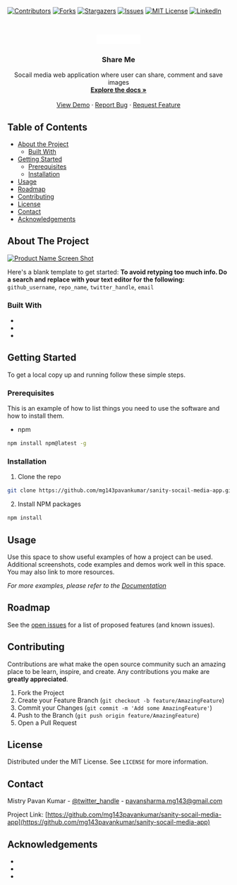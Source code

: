 <!--
*** Thanks for checking out this README Template. If you have a suggestion that would
*** make this better, please fork the repo and create a pull request or simply open
*** an issue with the tag "enhancement".
*** Thanks again! Now go create something AMAZING! :D
***
***
***
*** To avoid retyping too much info. Do a search and replace for the following:
*** github_username, repo_name, twitter_handle, email
-->





<!-- PROJECT SHIELDS -->
<!--
*** I'm using markdown "reference style" links for readability.
*** Reference links are enclosed in brackets [ ] instead of parentheses ( ).
*** See the bottom of this document for the declaration of the reference variables
*** for contributors-url, forks-url, etc. This is an optional, concise syntax you may use.
*** https://www.markdownguide.org/basic-syntax/#reference-style-links
-->
[![Contributors][contributors-shield]][contributors-url]
[![Forks][forks-shield]][forks-url]
[![Stargazers][stars-shield]][stars-url]
[![Issues][issues-shield]][issues-url]
[![MIT License][license-shield]][license-url]
[![LinkedIn][linkedin-shield]][linkedin-url]



<!-- PROJECT LOGO -->
<br />
<p align="center">
  <a href="https://github.com/mg143pavankumar/sanity-socail-media-app">
    <img src="./frontend/src/assets/logowhite.png" alt="Logo" width="20%" height="20%">
  </a>

  <h3 align="center">Share Me</h3>

  <p align="center">
    Socail media web application where user can share, comment and save images
    <br />
    <a href="https://github.com/mg143pavankumar/sanity-socail-media-app
"><strong>Explore the docs »</strong></a>
    <br />
    <br />
    <a href="https://github.com/mg143pavankumar/sanity-socail-media-app
">View Demo</a>
    ·
    <a href="https://github.com/mg143pavankumar/sanity-socail-media-app
/issues">Report Bug</a>
    ·
    <a href="https://github.com/mg143pavankumar/sanity-socail-media-app
/issues">Request Feature</a>
  </p>
</p>



<!-- TABLE OF CONTENTS -->
## Table of Contents

* [About the Project](#about-the-project)
  * [Built With](#built-with)
* [Getting Started](#getting-started)
  * [Prerequisites](#prerequisites)
  * [Installation](#installation)
* [Usage](#usage)
* [Roadmap](#roadmap)
* [Contributing](#contributing)
* [License](#license)
* [Contact](#contact)
* [Acknowledgements](#acknowledgements)



<!-- ABOUT THE PROJECT -->
## About The Project

[![Product Name Screen Shot][product-screenshot]](https://example.com)

Here's a blank template to get started:
**To avoid retyping too much info. Do a search and replace with your text editor for the following:**
`github_username`, `repo_name`, `twitter_handle`, `email`


### Built With

* []()
* []()
* []()



<!-- GETTING STARTED -->
## Getting Started

To get a local copy up and running follow these simple steps.

### Prerequisites

This is an example of how to list things you need to use the software and how to install them.
* npm
```sh
npm install npm@latest -g
```

### Installation

1. Clone the repo
```sh
git clone https://github.com/mg143pavankumar/sanity-socail-media-app.git
```
2. Install NPM packages
```sh
npm install
```



<!-- USAGE EXAMPLES -->
## Usage

Use this space to show useful examples of how a project can be used. Additional screenshots, code examples and demos work well in this space. You may also link to more resources.

_For more examples, please refer to the [Documentation](https://example.com)_



<!-- ROADMAP -->
## Roadmap

See the [open issues](https://github.com/mg143pavankumar/sanity-socail-media-app/issues) for a list of proposed features (and known issues).



<!-- CONTRIBUTING -->
## Contributing

Contributions are what make the open source community such an amazing place to be learn, inspire, and create. Any contributions you make are **greatly appreciated**.

1. Fork the Project
2. Create your Feature Branch (`git checkout -b feature/AmazingFeature`)
3. Commit your Changes (`git commit -m 'Add some AmazingFeature'`)
4. Push to the Branch (`git push origin feature/AmazingFeature`)
5. Open a Pull Request



<!-- LICENSE -->
## License

Distributed under the MIT License. See `LICENSE` for more information.



<!-- CONTACT -->
## Contact

Mistry Pavan Kumar  - [@twitter_handle](https://twitter.com/twitter_handle) - pavansharma.mg143@gmail.com

Project Link: [https://github.com/mg143pavankumar/sanity-socail-media-app](https://github.com/mg143pavankumar/sanity-socail-media-app)



<!-- ACKNOWLEDGEMENTS -->
## Acknowledgements

* []()
* []()
* []()





<!-- MARKDOWN LINKS & IMAGES -->
<!-- https://www.markdownguide.org/basic-syntax/#reference-style-links -->
[contributors-shield]: https://img.shields.io/github/contributors/mg143pavankumar/repo.svg?style=flat-square
[contributors-url]: https://github.com/mg143pavankumar/repo/graphs/contributors
[forks-shield]: https://img.shields.io/github/forks/mg143pavankumar/repo.svg?style=flat-square
[forks-url]: https://github.com/mg143pavankumar/repo/network/members
[stars-shield]: https://img.shields.io/github/stars/mg143pavankumar/repo.svg?style=flat-square
[stars-url]: https://github.com/mg143pavankumar/repo/stargazers
[issues-shield]: https://img.shields.io/github/issues/mg143pavankumar/repo.svg?style=flat-square
[issues-url]: https://github.com/mg143pavankumar/repo/issues
[license-shield]: https://img.shields.io/github/license/mg143pavankumar/repo.svg?style=flat-square
[license-url]: https://github.com/mg143pavankumar/repo/blob/master/LICENSE.txt
[linkedin-shield]: https://img.shields.io/badge/-LinkedIn-black.svg?style=flat-square&logo=linkedin&colorB=555
[linkedin-url]: https://linkedin.com/in/mistry-pavan-kumar-5067b21b1
[product-screenshot]: images/screenshot.png
